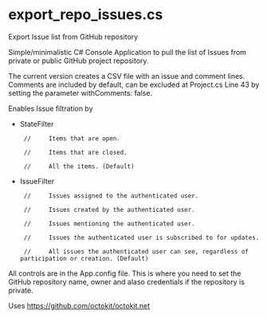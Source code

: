 # export_repo_issues.cs
Export Issue list from GitHub repository

Simple/minimalistic C# Console Application to pull the list of Issues from private or public GitHub project repository.

The current version creates a CSV file with an issue and comment lines. Comments are included by default, can be excluded at Project.cs Line 43 by setting the parameter withComments: false.

Enables Issue filtration by 

 * StateFilter
 
        //     Items that are open.
        
        //     Items that are closed.
        
        //     All the items. (Default)

*  IssueFilter

        //     Issues assigned to the authenticated user.
        
        //     Issues created by the authenticated user.
        
        //     Issues mentioning the authenticated user.
        
        //     Issues the authenticated user is subscribed to for updates.
        
        //     All issues the authenticated user can see, regardless of participation or creation. (Default)
        
All controls are in the App.config file. This is where you need to set the GitHub repository name, owner and alaso credentials if the repository is private.

Uses https://github.com/octokit/octokit.net
